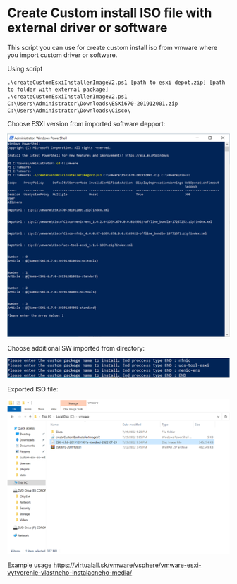 # Create Custom install ISO file with external driver or software
This script you can use for create custom install iso from vmware where you import custom driver or software.

Using script


```
.\createCustomEsxiInstallerImageV2.ps1 [path to esxi depot.zip] [path to folder with external package]
.\createCustomEsxiInstallerImageV2.ps1 C:\Users\Administrator\Downloads\ESXi670-201912001.zip C:\Users\Administrator\Downloads\Cisco\ 
```
Choose ESXI version from imported software depport:

![alt text](https://github.com/matoH12/CreateCUstomESXI/blob/main/Chose-esxi.PNG?raw=true)


Choose additional SW imported from directory:

![alt text](https://github.com/matoH12/CreateCUstomESXI/blob/main/chose-sw.PNG?raw=true)

Exported ISO file:

![alt text](https://github.com/matoH12/CreateCUstomESXI/blob/main/export.PNG?raw=true)



Example usage
https://virtualall.sk/vmware/vsphere/vmware-esxi-vytvorenie-vlastneho-instalacneho-media/
